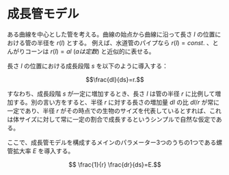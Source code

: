# 成長管モデル

ある曲線を中心とした管を考える。曲線の始点から曲線に沿って長さ $l$ の位置における管の半径を $r(l)$ とする。 例えば、水道管のパイプなら $r(l)=const.$ 、とんがりコーンは $r(l)=al\ (aは定数)$ と近似的に表せる。

長さ $l$ の位置における成長段階 $s$ を以下のように導入する：

$$\frac{dl}{ds}=r.$$

すなわち、成長段階 $s$ が一定に増加するとき、長さ $l$ は管の半径 $r$ に比例して増加する。別の言い方をすると、半径 $r$ に対する長さの増加量 $dl$ の比 $dl/r$ が常に一定であり、半径 $r$ がその時点での生物のサイズを代表しているとすれば、これは体サイズに対して常に一定の割合で成長するというシンプルで自然な仮定である。

ここで、成長管モデルを構成するメインのパラメーター3つのうちの1つである螺管拡大率 $E$ を導入する。

$$ \frac{1}{r} \frac{dr}{ds}=E.$$


